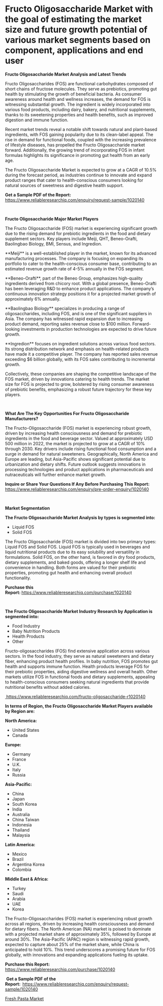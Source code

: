<p><h1>Fructo Oligosaccharide Market with the goal of estimating the market size and future growth potential of various market segments based on component, applications and end user</h1></p><p><strong>Fructo Oligosaccharide Market Analysis and Latest Trends</strong></p>
<p><p>Fructo Oligosaccharides (FOS) are functional carbohydrates composed of short chains of fructose molecules. They serve as prebiotics, promoting gut health by stimulating the growth of beneficial bacteria. As consumer awareness around health and wellness increases, the demand for FOS is witnessing substantial growth. The ingredient is widely incorporated into various food products, including dairy, bakery, and nutritional supplements, thanks to its sweetening properties and health benefits, such as improved digestion and immune function.</p><p>Recent market trends reveal a notable shift towards natural and plant-based ingredients, with FOS gaining popularity due to its clean-label appeal. The rise in demand for functional foods, coupled with the increasing prevalence of lifestyle diseases, has propelled the Fructo Oligosaccharide market forward. Additionally, the growing trend of incorporating FOS in infant formulas highlights its significance in promoting gut health from an early age.</p><p>The Fructo Oligosaccharide Market is expected to grow at a CAGR of 10.5% during the forecast period, as industries continue to innovate and expand product ranges that cater to health-conscious consumers looking for natural sources of sweetness and digestive health support.</p></p>
<p><strong>Get a Sample PDF of the Report:&nbsp;</strong> <a href="https://www.reliableresearchiq.com/enquiry/request-sample/1020140?utm_campaign=3279&utm_medium=2&utm_source=Github&utm_content=ia&utm_term=07042025&utm_id=fructo-oligosaccharide">https://www.reliableresearchiq.com/enquiry/request-sample/1020140</a></p>
<p>&nbsp;</p>
<p><strong>Fructo Oligosaccharide Major Market Players</strong></p>
<p><p>The Fructo Oligosaccharide (FOS) market is experiencing significant growth due to the rising demand for prebiotic ingredients in the food and dietary supplement sectors. Key players include Meiji, QHT, Beneo-Orafti, Baolingbao Biology, BMI, Sensus, and Ingredion.</p><p>**Meiji** is a well-established player in the market, known for its advanced manufacturing processes. The company is focusing on expanding its portfolio to cater to the health-conscious consumer base, contributing to an estimated revenue growth rate of 4-5% annually in the FOS segment.</p><p>**Beneo-Orafti**, part of the Beneo Group, emphasizes high-quality ingredients derived from chicory root. With a global presence, Beneo-Orafti has been leveraging R&D to enhance product applications. The company’s continuous innovation strategy positions it for a projected market growth of approximately 6% annually.</p><p>**Baolingbao Biology** specializes in producing a range of oligosaccharides, including FOS, and is one of the significant suppliers in Asia. The company has witnessed rapid expansion due to increasing product demand, reporting sales revenue close to $100 million. Forward-looking investments in production technologies are expected to drive future growth.</p><p>**Ingredion** focuses on ingredient solutions across various food sectors. Its strong distribution network and emphasis on health-related products have made it a competitive player. The company has reported sales revenue exceeding $6 billion globally, with its FOS sales contributing to incremental growth.</p><p>Collectively, these companies are shaping the competitive landscape of the FOS market, driven by innovations catering to health trends. The market size for FOS is projected to grow, bolstered by rising consumer awareness of prebiotic benefits, emphasizing a robust future trajectory for these key players.</p></p>
<p>&nbsp;</p>
<p><strong>What Are The Key Opportunities For Fructo Oligosaccharide Manufacturers?</strong></p>
<p><p>The Fructo-Oligosaccharide (FOS) market is experiencing robust growth, driven by increasing health consciousness and demand for prebiotic ingredients in the food and beverage sector. Valued at approximately USD 500 million in 2022, the market is projected to grow at a CAGR of 10% through 2030. Key drivers include rising functional food consumption and a surge in demand for natural sweeteners. Geographically, North America and Europe are leading, but Asia-Pacific shows significant potential due to urbanization and dietary shifts. Future outlook suggests innovations in processing technologies and product applications in pharmaceuticals and nutraceuticals will further enhance market growth.</p></p>
<p><strong>Inquire or Share Your Questions If Any Before Purchasing This Report:</strong> <a href="https://www.reliableresearchiq.com/enquiry/pre-order-enquiry/1020140?utm_campaign=3279&utm_medium=2&utm_source=Github&utm_content=ia&utm_term=07042025&utm_id=fructo-oligosaccharide">https://www.reliableresearchiq.com/enquiry/pre-order-enquiry/1020140</a></p>
<p>&nbsp;</p>
<p><strong>Market Segmentation</strong></p>
<p><strong>The Fructo Oligosaccharide Market Analysis by types is segmented into:</strong></p>
<p><ul><li>Liquid FOS</li><li>Solid FOS</li></ul></p>
<p><p>The Fructo Oligosaccharide (FOS) market is divided into two primary types: Liquid FOS and Solid FOS. Liquid FOS is typically used in beverages and liquid nutritional products due to its easy solubility and versatility in formulations. Solid FOS, on the other hand, is favored in dry food products, dietary supplements, and baked goods, offering a longer shelf life and convenience in handling. Both forms are valued for their prebiotic properties, promoting gut health and enhancing overall product functionality.</p></p>
<p><strong>Purchase this Report:&nbsp;</strong><a href="https://www.reliableresearchiq.com/purchase/1020140?utm_campaign=3279&utm_medium=2&utm_source=Github&utm_content=ia&utm_term=07042025&utm_id=fructo-oligosaccharide">https://www.reliableresearchiq.com/purchase/1020140</a></p>
<p>&nbsp;</p>
<p><strong>The Fructo Oligosaccharide Market Industry Research by Application is segmented into:</strong></p>
<p><ul><li>Food Industry</li><li>Baby Nutrition Products</li><li>Health Products</li><li>Other</li></ul></p>
<p><p>Fructo-oligosaccharides (FOS) find extensive application across various sectors. In the food industry, they serve as natural sweeteners and dietary fiber, enhancing product health profiles. In baby nutrition, FOS promotes gut health and supports immune function. Health products leverage FOS for their prebiotic properties, aiding digestive wellness and overall health. Other markets utilize FOS in functional foods and dietary supplements, appealing to health-conscious consumers seeking natural ingredients that provide nutritional benefits without added calories.</p></p>
<p><a href="https://www.reliableresearchiq.com/fructo-oligosaccharide-r1020140?utm_campaign=3279&utm_medium=2&utm_source=Github&utm_content=ia&utm_term=07042025&utm_id=fructo-oligosaccharide">&nbsp;https://www.reliableresearchiq.com/fructo-oligosaccharide-r1020140</a></p>
<p><strong>In terms of Region, the Fructo Oligosaccharide Market Players available by Region are:</strong></p>
<p>
    <p> <strong> North America: </strong>
        <ul>
            <li>United States</li>
            <li>Canada</li>
        </ul>
        </p> 
    <p> <strong> Europe: </strong>
        <ul>
            <li>Germany</li>
            <li>France</li>
            <li>U.K.</li>
            <li>Italy</li>
            <li>Russia</li>
        </ul>
        </p> 
    <p> <strong> Asia-Pacific: </strong>
        <ul>
            <li>China</li>
            <li>Japan</li>
            <li>South Korea</li>
            <li>India</li>
            <li>Australia</li>
            <li>China Taiwan</li>
            <li>Indonesia</li>
            <li>Thailand</li>
            <li>Malaysia</li>
        </ul>
        </p> 
    <p> <strong> Latin America: </strong>
        <ul>
            <li>Mexico</li>
            <li>Brazil</li>
            <li>Argentina Korea</li>
            <li>Colombia</li>
        </ul>
        </p> 
    <p> <strong> Middle East & Africa: </strong>
        <ul>
            <li>Turkey</li>
            <li>Saudi</li>
            <li>Arabia</li>
            <li>UAE</li>
            <li>Korea</li>
        </ul>
    </p>
    </p>
<p><p>The Fructo-Oligosaccharides (FOS) market is experiencing robust growth across all regions, driven by increasing health consciousness and demand for dietary fibers. The North American (NA) market is poised to dominate with a projected market share of approximately 35%, followed by Europe at around 30%. The Asia-Pacific (APAC) region is witnessing rapid growth, expected to capture about 25% of the market share, while China is anticipated to hold 10%. This trend underscores a promising future for FOS globally, with innovations and expanding applications fueling its uptake.</p></p>
<p><strong>Purchase this Report: </strong><a href="https://www.reliableresearchiq.com/purchase/1020140?utm_campaign=3279&utm_medium=2&utm_source=Github&utm_content=ia&utm_term=07042025&utm_id=fructo-oligosaccharide">https://www.reliableresearchiq.com/purchase/1020140</a></p>
<p>&nbsp;<strong>Get a Sample PDF of the Report:&nbsp;&nbsp;</strong><a href="https://www.reliableresearchiq.com/enquiry/request-sample/1020140?utm_campaign=3279&utm_medium=2&utm_source=Github&utm_content=ia&utm_term=07042025&utm_id=fructo-oligosaccharide">https://www.reliableresearchiq.com/enquiry/request-sample/1020140</a></p>
<p><strong></strong></p>
<p><p><a href="https://github.com/lestymbango/Market-Research-Report-List-1/blob/main/fresh-pasta-market.md?utm_campaign=3279&utm_medium=2&utm_source=Github&utm_content=ia&utm_term=07042025&utm_id=fructo-oligosaccharide">Fresh Pasta Market</a></p></p>